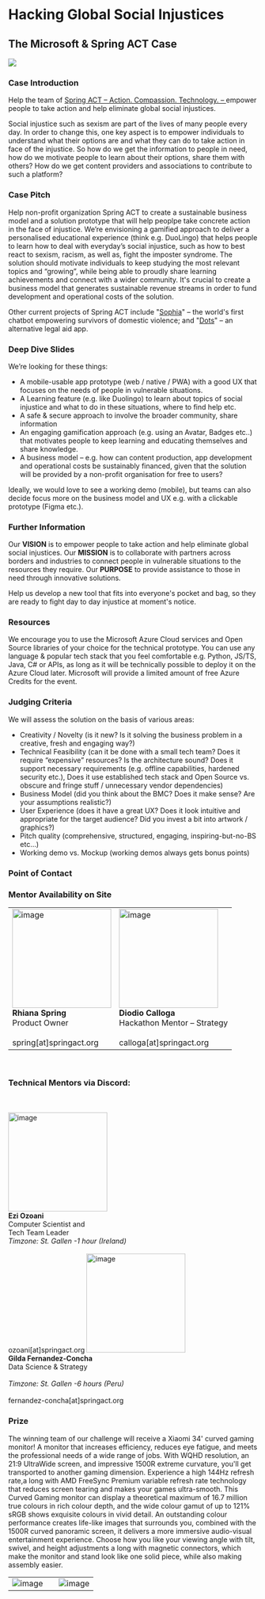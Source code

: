 # Hacking Global Social Injustices
<h2> The Microsoft & Spring ACT Case </h2>
<img src="https://user-images.githubusercontent.com/88054163/159171923-fc65b5cf-8c7d-47d6-8d97-91bb6091dfdf.png"> <br>

### Case Introduction
Help the team of <a href="https://springact.org"> Spring ACT – Action. Compassion. Technology. – </a> empower people to take action and help eliminate global social injustices.

Social injustice such as sexism are part of the lives of many people every day. In order to change this, one key aspect is to empower individuals to understand what their options are and what they can do to take action in face of the injustice. So how do we get the information to people in need, how do we motivate people to learn about their options, share them with others? How do we get content providers and associations to contribute to such a platform?


### Case Pitch
Help non-profit organization Spring ACT to create a sustainable business model and a solution prototype that will help peoplpe take concrete action in the face of injustice.
We’re envisioning a gamified approach to deliver a personalised educational experience (think e.g. DuoLingo) that helps people to learn how to deal with everyday’s social injustice, such as how to best react to sexism, racism, as well as, fight the imposter syndrome.
The solution should motivate individuals to keep studying the most relevant topics and “growing”, while being able to proudly share learning achievements and connect with a wider community.
It's crucial to create a business model that generates sustainable revenue streams in order to fund development and operational costs of the solution. 

Other current projects of Spring ACT include "[Sophia](https://springact.org/sophia-chatbot/)" – the world's first chatbot empowering survivors of domestic violence; and "[Dots](https://springact.org/dots-legal-aid-app/)" – an alternative legal aid app.
 
### Deep Dive Slides
We’re looking for these things: 
-	A mobile-usable app prototype (web / native / PWA) with a good UX that focuses on the needs of people in vulnerable situations. 
-	A Learning feature (e.g. like Duolingo) to learn about topics of social injustice and what to do in these situations, where to find help etc.
-	A safe & secure approach to involve the broader community, share information 
-	An engaging gamification approach (e.g. using an Avatar, Badges etc..) that motivates people to keep learning and educating themselves and share knowledge.
-	A business model – e.g. how can content production, app development and operational costs be sustainably financed, given that the solution will be provided by a non-profit organisation for free to users?

Ideally, we would love to see a working demo (mobile), but teams can also decide focus more on the business model and UX e.g. with a clickable prototype (Figma etc.).


### Further Information
Our **VISION** is to empower people to take action and help eliminate global social injustices.
Our **MISSION** is to collaborate with partners across borders and industries to connect people in vulnerable situations to the resources they require.
Our **PURPOSE** to provide assistance to those in need through innovative solutions. <br>

Help us develop a new tool that fits into everyone's pocket and bag, so they are ready to fight day to day injustice at moment's notice.

### Resources
We encourage you to use the Microsoft Azure Cloud services and Open Source libraries of your choice for the technical prototype. You can use any language & popular tech stack that you feel comfortable e.g. Python, JS/TS, Java, C# or APIs, as long as it will be technically possible to deploy it on the Azure Cloud later.
Microsoft will provide a limited amount of free Azure Credits for the event.


### Judging Criteria
We will assess the solution on the basis of various areas:

- Creativity / Novelty (is it new? Is it solving the business problem in a creative, fresh and engaging way?)
- Technical Feasibility (can it be done with a small tech team? Does it require “expensive” resources? Is the architecture sound? Does it support necessary requirements (e.g. offline capabilities, hardened security etc.), Does it use established tech stack and Open Source vs. obscure and fringe stuff / unnecessary vendor dependencies) 
- Business Model (did you think about the BMC? Does it make sense? Are your assumptions realistic?) 
- User Experience (does it have a great UX? Does it look intuitive and appropriate for the target audience? Did you invest a bit into artwork / graphics?)
- Pitch quality (comprehensive, structured, engaging, inspiring-but-no-BS  etc…)
- Working demo vs. Mockup (working demos always gets bonus points)

### Point of Contact



### Mentor Availability on Site
<table><tr><td>
  <img width="200" alt="image" src="https://user-images.githubusercontent.com/88054163/158151783-57c6ce27-9e39-4b8b-9969-9e9383b80e3a.png">
<br>
<b> Rhiana Spring</b><br>
Product Owner <br><br>
spring[at]springact.org
  </td>
  <td>

<img height="200" alt="image" src="https://user-images.githubusercontent.com/88054163/158150384-b3ebf466-0a53-42c9-aeee-c658e7e2ee7f.png">
<br><b> Diodio Calloga</b><br>
Hackathon Mentor – Strategy <br><br>
calloga[at]springact.org
  </td> </tr></table>
  <br>
  
  ### Technical Mentors via Discord:
  <br>
<tr style="border: 0px;">
<br> <img height="200" alt="image" src="https://user-images.githubusercontent.com/88054163/159171575-5ce7bcfb-a669-4148-a450-e3ca205d9659.png">
<br><b>Ezi Ozoani</b> <br>
  Computer Scientist and <br>Tech Team Leader  <br>
    <i>  Timzone: St. Gallen -1 hour (Ireland) </i> 
  <br><br>
  ozoani[at]springact.org
  </td>
    <td center="top"> <img width="200" alt="image" src="https://user-images.githubusercontent.com/88054163/158151152-91ff23a0-f3e7-4d85-b538-01ad8dc96c9f.png">
   <br> <b> Gilda Fernandez-Concha </b><br>
Data Science & Strategy <br><br>
      <i>  Timzone: St. Gallen -6 hours (Peru) </i><br><br>
      fernandez-concha[at]springact.org
  </td></tr></table>

### Prize
The winning team of our challenge will receive a Xiaomi 34' curved gaming monitor! A monitor that increases efficiency, reduces eye fatigue, and meets the professional needs of a wide range of jobs. With WQHD resolution, an 21:9 UltraWide screen, and impressive 1500R extreme curvature, you'll get transported to another gaming dimension. Experience a high 144Hz refresh rate,a long with AMD FreeSync Premium variable refresh rate technology that reduces screen tearing and makes your games ultra-smooth. This Curved Gaming monitor can display a theoretical maximum of 16.7 million true colours in rich colour depth, and the wide colour gamut of up to 121% sRGB shows exquisite colours in vivid detail. An outstanding colour performance creates life-like images that surrounds you, combined with the 1500R curved panoramic screen, it delivers a more immersive audio-visual entertainment experience. Choose how you like your viewing angle with tilt, swivel, and height adjustments a long with magnetic connectors, which make the monitor and stand look like one solid piece, while also making assembly easier.

<table border-color="#ffffff"><tr><td>
  <img alt="image" src="https://user-images.githubusercontent.com/88054163/159170994-d9b838be-3745-46b4-8ce6-bd3f87ff53ad.png"><td><td>
<img alt="image" src="https://user-images.githubusercontent.com/88054163/159171187-ae5cd9d3-db87-492a-b712-573080f5b745.png"></td></tr></table>
